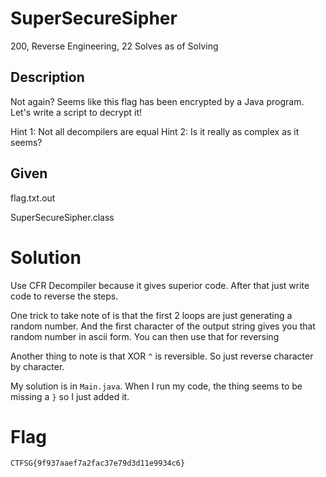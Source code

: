 # SuperSecureSipher

200, Reverse Engineering, 22 Solves as of Solving

## Description

Not again? Seems like this flag has been encrypted by a Java program. Let's write a script to decrypt it!

Hint 1: Not all decompilers are equal
Hint 2: Is it really as complex as it seems?

## Given

flag.txt.out

SuperSecureSipher.class

# Solution

Use CFR Decompiler because it gives superior code.
After that just write code to reverse the steps. 

One trick to take note of is that the first 2 loops are just generating a random number. And the first character of the output string gives you that random number in ascii form. You can then use that for reversing

Another thing to note is that XOR `^` is reversible. So just reverse character by character.

My solution is in `Main.java`. When I run my code, the thing seems to be missing a `}` so I just added it.

# Flag

`CTFSG{9f937aaef7a2fac37e79d3d11e9934c6}`